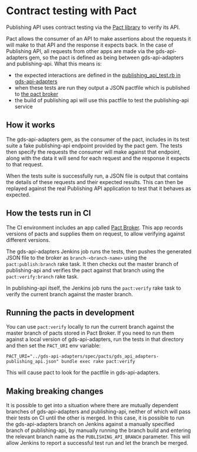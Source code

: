 # Contract testing with Pact

Publishing API uses contract testing via the [Pact library][pact] to verify its
API.

Pact allows the consumer of an API to make assertions about the requests it will
make to that API and the response it expects back. In the case of Publishing
API, all requests from other apps are made via the gds-api-adapters gem, so
the pact is defined as being between gds-api-adapters and publishing-api.
What this means is:

- the expected interactions are defined in the [publishing_api_test.rb in
  gds-api-adapters][gds-api-adapters-publishing-api-tests]
- when these tests are run they output a JSON pactfile which is published to
  [the pact broker][pact-broker]
- the build of publishing api will use this pactfile to test the publishing-api
  service

## How it works

The gds-api-adapters gem, as the consumer of the pact, includes in its test
suite a fake publishing-api endpoint provided by the pact gem. The tests then
specify the requests the consumer will make against that endpoint, along with
the data it will send for each request and the response it expects to that
request.

When the tests suite is successfully run, a JSON file is output that contains
the details of these requests and their expected results. This can then be
replayed against the real Publishing API application to test that it behaves as
expected.

## How the tests run in CI

The CI environment includes an app called [Pact Broker][pact-broker]. This app
records versions of pacts and supplies them on request, to allow verifying
against different versions.

The gds-api-adapters Jenkins job runs the tests, then pushes the generated JSON
file to the broker as `branch-<branch-name>` using the `pact:publish:branch`
rake task. It then checks out the master branch of publishing-api and verifies
the pact against that branch using the `pact:verify:branch` rake task.

In publishing-api itself, the Jenkins job runs the `pact:verify` rake task to
verify the current branch against the master branch.

## Running the pacts in development

You can use `pact:verify` locally to run the current branch against the master
branch of pacts stored in Pact Broker. If you need to run them against a local
version of gds-api-adapters, run the tests in that directory
and then set the `PACT_URI` env variable:

```
PACT_URI="../gds-api-adapters/spec/pacts/gds_api_adapters-publishing_api.json" bundle exec rake pact:verify
```

This will cause pact to look for the pactfile in gds-api-adapters.

## Making breaking changes

It is possible to get into a situation where there are mutually dependent
branches of gds-api-adapters and publishing-api, neither of which will pass
their tests on CI until the other is merged. In this case, it is
possible to run the gds-api-adapters branch on Jenkins against a manually
specified branch of publishing-api, by manually running the branch build and
entering the relevant branch name as the `PUBLISHING_API_BRANCH` parameter.
This will allow Jenkins to report a successful test run and let the branch be
merged.

[pact]: https://github.com/realestate-com-au/pact
[gds-api-adapters-publishing-api-tests]: https://github.com/alphagov/gds-api-adapters/blob/master/test/publishing_api_test.rb
[pact-broker]: https://pact-broker.cloudapps.digital/
